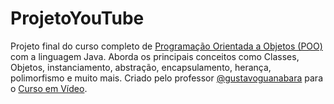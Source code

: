 # ProjetoYouTube
 Projeto final do curso completo de [Programação Orientada a Objetos (POO)](https://www.cursoemvideo.com/course/java-poo/) com a linguagem Java. Aborda os principais conceitos como Classes, Objetos, instanciamento, abstração, encapsulamento, herança, polimorfismo e muito mais. Criado pelo professor [@gustavoguanabara](https://github.com/gustavoguanabara) para o [Curso em Vídeo](https://www.cursoemvideo.com).
